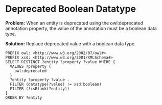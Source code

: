 # Deprecated Boolean Datatype

**Problem:** When an entity is deprecated using the owl:deprecated annotation property, the value of the annotation must be a boolean data type.

**Solution:** Replace deprecated value with a boolean data type.

```sparql
PREFIX owl: <http://www.w3.org/2002/07/owl#>
PREFIX xsd: <http://www.w3.org/2001/XMLSchema#>
SELECT DISTINCT ?entity ?property ?value WHERE {
  VALUES ?property {
    owl:deprecated
  }
  ?entity ?property ?value .
  FILTER (datatype(?value) != xsd:boolean)
  FILTER (!isBlank(?entity))
}
ORDER BY ?entity
```

